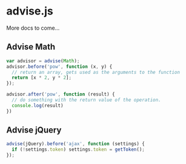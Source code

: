 advise.js
=========

More docs to come...

Advise Math
-----------

```javascript
var advisor = advise(Math);
advisor.before('pow', function (x, y) {
  // return an array, gets used as the arguments to the function
  return [x * 2, y * 2];
});

advisor.after('pow', function (result) {
  // do something with the return value of the operation.
  console.log(result)
})
```

Advise jQuery
-------------

```javascript
advise(jQuery).before('ajax', function (settings) {
  if (!settings.token) settings.token = getToken();
});
```
